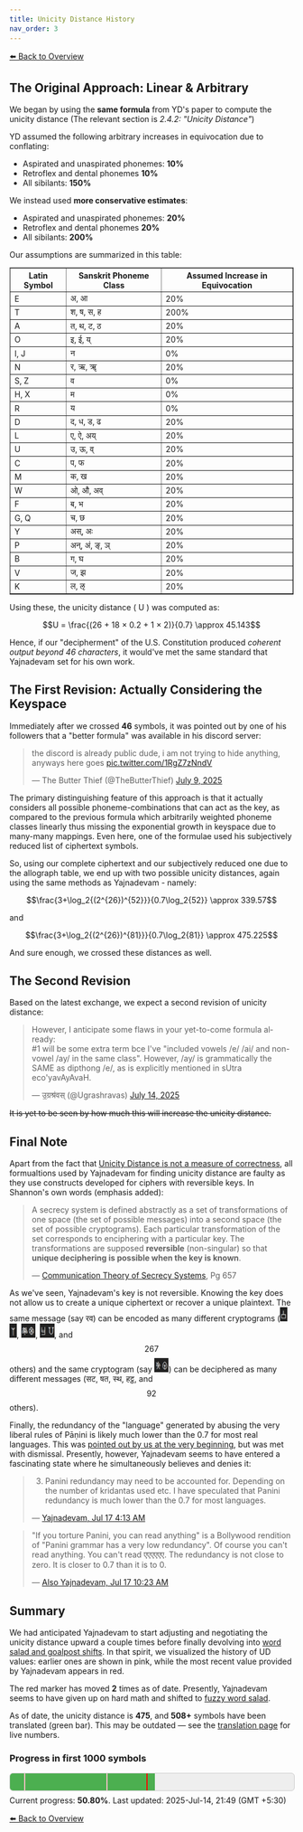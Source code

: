 ```yaml
---
title: Unicity Distance History
nav_order: 3
---
```


<!-- MathJax for rendering inline/block LaTeX -->
<script type="text/javascript" id="MathJax-script" async
  src="https://cdn.jsdelivr.net/npm/mathjax@3/es5/tex-mml-chtml.js">
</script>


[⬅️ Back to Overview](index.md)
## The Original Approach: Linear & Arbitrary

We began by using the **same formula** from YD's paper to compute the unicity distance (The relevant section is *2.4.2: "Unicity Distance"*)

YD assumed the following arbitrary increases in equivocation due to conflating:
- Aspirated and unaspirated phonemes: **10%**
- Retroflex and dental phonemes **10%**
- All sibilants: **150%**

We instead used **more conservative estimates**:
- Aspirated and unaspirated phonemes: **20%**
- Retroflex and dental phonemes **20%**
- All sibilants: **200%**

Our assumptions are summarized in this table:

<table border="1" cellpadding="6" cellspacing="0">
  <thead>
    <tr>
      <th>Latin Symbol</th>
      <th>Sanskrit Phoneme Class</th>
      <th>Assumed Increase in Equivocation</th>
    </tr>
  </thead>
  <tbody>
    <tr><td>E</td><td>अ, आ</td><td>20%</td></tr>
    <tr><td>T</td><td>श, ष, स, ह</td><td>200%</td></tr>
    <tr><td>A</td><td>त, थ, ट, ठ</td><td>20%</td></tr>
    <tr><td>O</td><td>इ, ई, य्</td><td>20%</td></tr>
    <tr><td>I, J</td><td>न</td><td>0%</td></tr>
    <tr><td>N</td><td>र, ऋ, ॠ</td><td>20%</td></tr>
    <tr><td>S, Z</td><td>व</td><td>0%</td></tr>
    <tr><td>H, X</td><td>म</td><td>0%</td></tr>
    <tr><td>R</td><td>य</td><td>0%</td></tr>
    <tr><td>D</td><td>द, ध, ड, ढ</td><td>20%</td></tr>
    <tr><td>L</td><td>ए, ऐ, अय्</td><td>20%</td></tr>
    <tr><td>U</td><td>उ, ऊ, व्</td><td>20%</td></tr>
    <tr><td>C</td><td>प, फ</td><td>20%</td></tr>
    <tr><td>M</td><td>क, ख</td><td>20%</td></tr>
    <tr><td>W</td><td>ओ, औ, अव्</td><td>20%</td></tr>
    <tr><td>F</td><td>ब, भ</td><td>20%</td></tr>
    <tr><td>G, Q</td><td>च, छ</td><td>20%</td></tr>
    <tr><td>Y</td><td>अस्, अः</td><td>20%</td></tr>
    <tr><td>P</td><td>अन्, अं, ङ्, ञ्</td><td>20%</td></tr>
    <tr><td>B</td><td>ग, घ</td><td>20%</td></tr>
    <tr><td>V</td><td>ज, झ</td><td>20%</td></tr>
    <tr><td>K</td><td>ल, ऌ</td><td>20%</td></tr>
  </tbody>
</table>


Using these, the unicity distance \( U \) was computed as:

$$U = \frac{(26 + 18 × 0.2 + 1 × 2)}{0.7} \approx 45.143$$

Hence, if our "decipherment" of the U.S. Constitution produced *coherent output beyond 46 characters*, it would've met the same standard that Yajnadevam set for his own work.

## The First Revision: Actually Considering the Keyspace

Immediately after we crossed **46** symbols, it was pointed out by one of his followers that a "better formula" was available in his discord server:
<!-- <blockquote class="twitter-tweet"><p lang="en" dir="ltr">Personally I have some doubts on the unicity distance calculation, it seemed off when I read it in your original thread. But it would require me to brush up on the fundamentals and work is going to keep me busy for a couple of weeks<br><br>Yes I saw your argument that you used YD&#39;s…</p>&mdash; The Butter Thief (@TheButterThief) <a href="https://twitter.com/TheButterThief/status/1942934255320916056?ref_src=twsrc%5Etfw">July 9, 2025</a></blockquote> <script async src="https://platform.twitter.com/widgets.js" charset="utf-8"></script>  -->
<blockquote class="twitter-tweet"><p lang="en" dir="ltr">the discord is already public dude, i am not trying to hide anything, anyways here goes <a href="https://t.co/1RgZ7zNndV">pic.twitter.com/1RgZ7zNndV</a></p>&mdash; The Butter Thief (@TheButterThief) <a href="https://twitter.com/TheButterThief/status/1942948814710616119?ref_src=twsrc%5Etfw">July 9, 2025</a></blockquote> <script async src="https://platform.twitter.com/widgets.js" charset="utf-8"></script> 


The primary distinguishing feature of this approach is that it actually considers all possible phoneme-combinations that can act as the key, as compared to the previous formula which arbitrarily weighted phoneme classes linearly thus missing the exponential growth in keyspace due to many-many mappings. Even here, one of the formulae used his subjectively reduced list of ciphertext symbols.

So, using our complete ciphertext and our subjectively reduced one due to the allograph table, we end up with two possible unicity distances, again using the same methods as Yajnadevam - namely:

$$\frac{3+\log_2{(2^{26})^{52}}}{0.7\log_2{52}} \approx 339.57$$

and

$$\frac{3+\log_2{(2^{26})^{81}}}{0.7\log_2{81}} \approx 475.225$$

And sure enough, we crossed these distances as well.

## The Second Revision

Based on the latest exchange, we expect a second revision of unicity distance:

<blockquote class="twitter-tweet"><p lang="en" dir="ltr">However, I anticipate some flaws in your yet-to-come formula already:<br>#1 will be some extra term bce I&#39;ve &quot;included vowels /e/ /ai/ and non-vowel /ay/ in the same class&quot;. However, /ay/ is grammatically the SAME as dipthong /e/, as is explicitly mentioned in sUtra eco&#39;yavAyAvaH.</p>&mdash; उ॒ग्रश्र॑वस् (@Ugrashravas) <a href="https://twitter.com/Ugrashravas/status/1944786561943662935?ref_src=twsrc%5Etfw">July 14, 2025</a></blockquote> <script async src="https://platform.twitter.com/widgets.js" charset="utf-8"></script> 

~~It is yet to be seen by how much this will increase the unicity distance.~~

## Final Note

Apart from the fact that [Unicity Distance is not a measure of correctness](methodology-flaws.md), all formualtions used by Yajnadevam for finding unicity distance are faulty as they use constructs developed for ciphers with reversible keys. In Shannon's own words (emphasis added):

> A secrecy system is defined abstractly as a set of transformations of one space (the set of possible messages) into a second space (the set of possible cryptograms). Each particular transformation of the set corresponds to enciphering with a particular key. The transformations are supposed **reversible** (non-singular) so that **unique deciphering is possible when the key is known**.
>
> — [Communication Theory of Secrecy Systems](https://www.andrew.cmu.edu/course/18-330/2025s/reading/shannon1949.pdf), Pg 657

As we've seen, Yajnadevam's key is not reversible. Knowing the key does not allow us to create a unique ciphertext or recover a unique plaintext. The same message (say रव) can be encoded as many different cryptograms (<img src="img/symbols/va1.png" height="25"><img src="img/symbols/ra1.png" height="25">, <img src="img/symbols/va2.png" height="25"><img src="img/symbols/ra2.png" height="25">, <img src="img/symbols/va3.png" height="25"><img src="img/symbols/ra3.png" height="25">, and $$267$$ others) and the same cryptogram (say <img src="img/symbols/ta1.png" height="25"><img src="img/symbols/sa1.png" height="25">) can be deciphered as many different messages (सट, षत, स्थ, हट्ठ, and $$92$$ others).


Finally, the redundancy of the "language" generated by abusing the very liberal rules of Pāṇini is likely much lower than the 0.7 for most real languages. This was [pointed out by us at the very beginning](https://x.com/Ugrashravas/status/1945699993891053864), but was met with dismissal. Presently, however, Yajnadevam seems to have entered a fascinating state where he simultaneously believes and denies it:

> 3. Panini redundancy may need to be accounted for. Depending on the number of kridantas used etc. I have speculated that Panini redundancy is much lower than the 0.7 for most languages.
>
> — [Yajnadevam, Jul 17 4:13 AM](https://x.com/yajnadevam/status/1945615379222376841)

> "If you torture Panini, you can read anything" is a Bollywood rendition of "Panini grammar has a very low redundancy". Of course you can't read anything. You can't read एएएएएए. The redundancy is not close to zero. It is closer to 0.7 than it is to 0.
>
> — [Also   Yajnadevam, Jul 17 10:23 AM](https://x.com/yajnadevam/status/1945708422218821663)

## Summary

We had anticipated Yajnadevam to start adjusting and negotiating the unicity distance upward a couple times before finally devolving into [word salad and goalpost shifts](dancing-goalposts.md). In that spirit, we visualized the history of UD values: earlier ones are shown in pink, while the most recent value provided by Yajnadevam appears in red. 

The red marker has moved **2** times as of date. Presently, Yajnadevam seems to have given up on hard math and shifted to [fuzzy word salad](dancing-goalposts.md).

As of date, the unicity distance is **475**, and **508+** symbols have been translated (green bar). This may be outdated — see the [translation page](translation.md) for live numbers.

<h3>Progress in first 1000 symbols</h3>

<div style="position: relative; width: 100%; max-width: 600px; height: 30px; background: #eee; border-radius: 6px; overflow: hidden; border: 1px solid #ccc;">

  <!-- Green progress bar -->
  <div style="width: 51%; height: 100%; background: #4caf50;"></div>

  <!-- Unicity Distance marker -->
  <div style="
    position: absolute;
    left: 5%;
    top: 0;
    bottom: 0;
    width: 2px;
    background: pink;
    z-index: 2;">
  </div>
  <!-- Unicity Distance marker -->
  <div style="
    position: absolute;
    left: 34%;
    top: 0;
    bottom: 0;
    width: 2px;
    background: pink;
    z-index: 2;">
  </div>
  <!-- Unicity Distance marker -->
  <div style="
    position: absolute;
    left: 48%;
    top: 0;
    bottom: 0;
    width: 2px;
    background: red;
    z-index: 2;">
  </div>

</div>

<p style="margin-top: 0.5rem;">Current progress: <strong>50.80%</strong>. Last updated: 2025-Jul-14, 21:49 (GMT +5:30)</p>

[⬅️ Back to Overview](index.md)